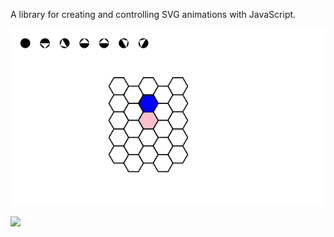 A library for creating and controlling SVG animations with JavaScript.

![](img/gif/hexical.gif)

![](img/gif/sandbox.gif)
